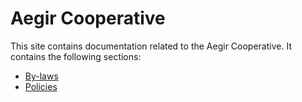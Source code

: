 Aegir Cooperative
=================

This site contains documentation related to the Aegir Cooperative. It contains the following sections:

* [By-laws](by-laws)
* [Policies](policies)

